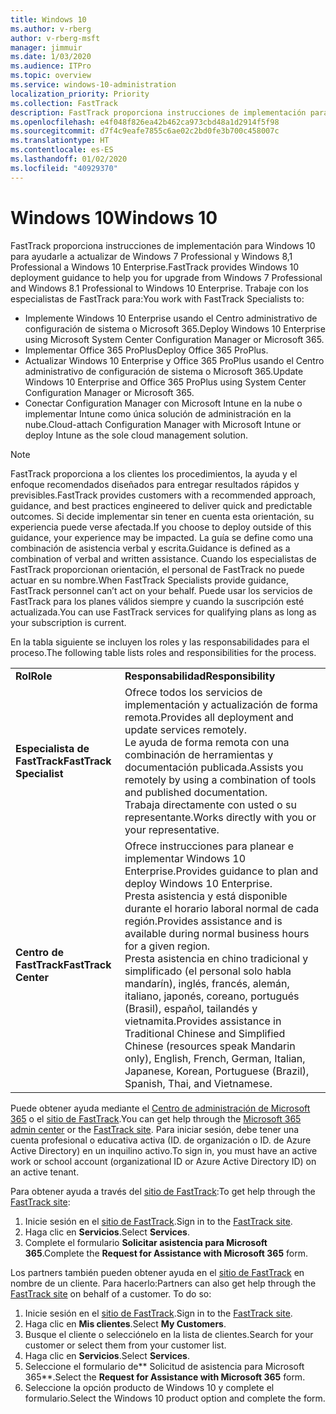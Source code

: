 ```yaml
---
title: Windows 10
ms.author: v-rberg
author: v-rberg-msft
manager: jimmuir
ms.date: 1/03/2020
ms.audience: ITPro
ms.topic: overview
ms.service: windows-10-administration
localization_priority: Priority
ms.collection: FastTrack
description: FastTrack proporciona instrucciones de implementación para Windows 10 para ayudarle a actualizar de Windows 7 Professional y Windows 8,1 Professional a Windows 10 Enterprise.
ms.openlocfilehash: e4f048f826ea42b462ca973cbd48a1d2914f5f98
ms.sourcegitcommit: d7f4c9eafe7855c6ae02c2bd0fe3b700c458007c
ms.translationtype: HT
ms.contentlocale: es-ES
ms.lasthandoff: 01/02/2020
ms.locfileid: "40929370"
---
```

# <a name="windows-10"></a><span data-ttu-id="38187-103">Windows 10</span><span class="sxs-lookup"><span data-stu-id="38187-103">Windows 10</span></span>

<span data-ttu-id="38187-104">FastTrack proporciona instrucciones de implementación para Windows 10 para ayudarle a actualizar de Windows 7 Professional y Windows 8,1 Professional a Windows 10 Enterprise.</span><span class="sxs-lookup"><span data-stu-id="38187-104">FastTrack provides Windows 10 deployment guidance to help you for upgrade from Windows 7 Professional and Windows 8.1 Professional to Windows 10 Enterprise.</span></span> <span data-ttu-id="38187-105">Trabaje con los especialistas de FastTrack para:</span><span class="sxs-lookup"><span data-stu-id="38187-105">You work with FastTrack Specialists to:</span></span>

- <span data-ttu-id="38187-106">Implemente Windows 10 Enterprise usando el Centro administrativo de configuración de sistema o Microsoft 365.</span><span class="sxs-lookup"><span data-stu-id="38187-106">Deploy Windows 10 Enterprise using Microsoft System Center Configuration Manager or Microsoft 365.</span></span>
- <span data-ttu-id="38187-107">Implementar Office 365 ProPlus</span><span class="sxs-lookup"><span data-stu-id="38187-107">Deploy Office 365 ProPlus.</span></span> 
- <span data-ttu-id="38187-108">Actualizar Windows 10 Enterprise y Office 365 ProPlus usando el Centro administrativo de configuración de sistema o Microsoft 365.</span><span class="sxs-lookup"><span data-stu-id="38187-108">Update Windows 10 Enterprise and Office 365 ProPlus using System Center Configuration Manager or Microsoft 365.</span></span>
- <span data-ttu-id="38187-109">Conectar Configuration Manager con Microsoft Intune en la nube o implementar Intune como única solución de administración en la nube.</span><span class="sxs-lookup"><span data-stu-id="38187-109">Cloud-attach Configuration Manager with Microsoft Intune or deploy Intune as the sole cloud management solution.</span></span>
  
> [!NOTE]
> <span data-ttu-id="38187-110">FastTrack proporciona a los clientes los procedimientos, la ayuda y el enfoque recomendados diseñados para entregar resultados rápidos y previsibles.</span><span class="sxs-lookup"><span data-stu-id="38187-110">FastTrack provides customers with a recommended approach, guidance, and best practices engineered to deliver quick and predictable outcomes.</span></span> <span data-ttu-id="38187-111">Si decide implementar sin tener en cuenta esta orientación, su experiencia puede verse afectada.</span><span class="sxs-lookup"><span data-stu-id="38187-111">If you choose to deploy outside of this guidance, your experience may be impacted.</span></span> <span data-ttu-id="38187-112">La guía se define como una combinación de asistencia verbal y escrita.</span><span class="sxs-lookup"><span data-stu-id="38187-112">Guidance is defined as a combination of verbal and written assistance.</span></span> <span data-ttu-id="38187-113">Cuando los especialistas de FastTrack proporcionan orientación, el personal de FastTrack no puede actuar en su nombre.</span><span class="sxs-lookup"><span data-stu-id="38187-113">When FastTrack Specialists provide guidance, FastTrack personnel can’t act on your behalf.</span></span> <span data-ttu-id="38187-114">Puede usar los servicios de FastTrack para los planes válidos siempre y cuando la suscripción esté actualizada.</span><span class="sxs-lookup"><span data-stu-id="38187-114">You can use FastTrack services for qualifying plans as long as your subscription is current.</span></span>  
    
<span data-ttu-id="38187-115">En la tabla siguiente se incluyen los roles y las responsabilidades para el proceso.</span><span class="sxs-lookup"><span data-stu-id="38187-115">The following table lists roles and responsibilities for the process.</span></span>

|||
|:-----|:-----|
|<span data-ttu-id="38187-116">**Rol**</span><span class="sxs-lookup"><span data-stu-id="38187-116">**Role**</span></span> <br/> |<span data-ttu-id="38187-117">**Responsabilidad**</span><span class="sxs-lookup"><span data-stu-id="38187-117">**Responsibility**</span></span> <br/> |
|<span data-ttu-id="38187-118">**Especialista de FastTrack**</span><span class="sxs-lookup"><span data-stu-id="38187-118">**FastTrack Specialist**</span></span> <br/> |<span data-ttu-id="38187-119">Ofrece todos los servicios de implementación y actualización de forma remota.</span><span class="sxs-lookup"><span data-stu-id="38187-119">Provides all deployment and update services remotely.</span></span>  <br/> <span data-ttu-id="38187-120">Le ayuda de forma remota con una combinación de herramientas y documentación publicada.</span><span class="sxs-lookup"><span data-stu-id="38187-120">Assists you remotely by using a combination of tools and published documentation.</span></span> <br/> <span data-ttu-id="38187-121">Trabaja directamente con usted o su representante.</span><span class="sxs-lookup"><span data-stu-id="38187-121">Works directly with you or your representative.</span></span>|
|<span data-ttu-id="38187-122">**Centro de FastTrack**</span><span class="sxs-lookup"><span data-stu-id="38187-122">**FastTrack Center**</span></span>  <br/> |<span data-ttu-id="38187-123">Ofrece instrucciones para planear e implementar Windows 10 Enterprise.</span><span class="sxs-lookup"><span data-stu-id="38187-123">Provides guidance to plan and deploy Windows 10 Enterprise.</span></span>   <br/> <span data-ttu-id="38187-124">Presta asistencia y está disponible durante el horario laboral normal de cada región.</span><span class="sxs-lookup"><span data-stu-id="38187-124">Provides assistance and is available during normal business hours for a given region.</span></span> <br/> <span data-ttu-id="38187-125">Presta asistencia en chino tradicional y simplificado (el personal solo habla mandarín), inglés, francés, alemán, italiano, japonés, coreano, portugués (Brasil), español, tailandés y vietnamita.</span><span class="sxs-lookup"><span data-stu-id="38187-125">Provides assistance in Traditional Chinese and Simplified Chinese (resources speak Mandarin only), English, French, German, Italian, Japanese, Korean, Portuguese (Brazil), Spanish, Thai, and Vietnamese.</span></span>|
 
<span data-ttu-id="38187-126">Puede obtener ayuda mediante el [Centro de administración de Microsoft 365](https://go.microsoft.com/fwlink/?linkid=2032704) o el [sitio de FastTrack](https://go.microsoft.com/fwlink/?linkid=780698).</span><span class="sxs-lookup"><span data-stu-id="38187-126">You can get help through the [Microsoft 365 admin center](https://go.microsoft.com/fwlink/?linkid=2032704) or the [FastTrack site](https://go.microsoft.com/fwlink/?linkid=780698).</span></span> <span data-ttu-id="38187-127">Para iniciar sesión, debe tener una cuenta profesional o educativa activa (ID. de organización o ID. de Azure Active Directory) en un inquilino activo.</span><span class="sxs-lookup"><span data-stu-id="38187-127">To sign in, you must have an active work or school account (organizational ID or Azure Active Directory ID) on an active tenant.</span></span> 

<span data-ttu-id="38187-128">Para obtener ayuda a través del [sitio de FastTrack](https://go.microsoft.com/fwlink/?linkid=780698):</span><span class="sxs-lookup"><span data-stu-id="38187-128">To get help through the [FastTrack site](https://go.microsoft.com/fwlink/?linkid=780698):</span></span> 
1.  <span data-ttu-id="38187-129">Inicie sesión en el [sitio de FastTrack](https://go.microsoft.com/fwlink/?linkid=780698).</span><span class="sxs-lookup"><span data-stu-id="38187-129">Sign in to the [FastTrack site](https://go.microsoft.com/fwlink/?linkid=780698).</span></span> 
2.  <span data-ttu-id="38187-130">Haga clic en **Servicios**.</span><span class="sxs-lookup"><span data-stu-id="38187-130">Select **Services**.</span></span>
3.  <span data-ttu-id="38187-131">Complete el formulario **Solicitar asistencia para Microsoft 365**.</span><span class="sxs-lookup"><span data-stu-id="38187-131">Complete the **Request for Assistance with Microsoft 365** form.</span></span>
  
<span data-ttu-id="38187-p104">Los partners también pueden obtener ayuda en el [sitio de FastTrack](https://go.microsoft.com/fwlink/?linkid=780698) en nombre de un cliente. Para hacerlo:</span><span class="sxs-lookup"><span data-stu-id="38187-p104">Partners can also get help through the [FastTrack site](https://go.microsoft.com/fwlink/?linkid=780698) on behalf of a customer. To do so:</span></span>
1.  <span data-ttu-id="38187-134">Inicie sesión en el [sitio de FastTrack](https://go.microsoft.com/fwlink/?linkid=780698).</span><span class="sxs-lookup"><span data-stu-id="38187-134">Sign in to the [FastTrack site](https://go.microsoft.com/fwlink/?linkid=780698).</span></span> 
2.  <span data-ttu-id="38187-135">Haga clic en **Mis clientes**.</span><span class="sxs-lookup"><span data-stu-id="38187-135">Select **My Customers**.</span></span>
3.  <span data-ttu-id="38187-136">Busque el cliente o selecciónelo en la lista de clientes.</span><span class="sxs-lookup"><span data-stu-id="38187-136">Search for your customer or select them from your customer list.</span></span>
4.  <span data-ttu-id="38187-137">Haga clic en **Servicios**.</span><span class="sxs-lookup"><span data-stu-id="38187-137">Select **Services**.</span></span>
5.  <span data-ttu-id="38187-138">Seleccione el formulario de\*\* Solicitud de asistencia para Microsoft 365\*\*.</span><span class="sxs-lookup"><span data-stu-id="38187-138">Select the **Request for Assistance with Microsoft 365** form.</span></span>
6.  <span data-ttu-id="38187-139">Seleccione la opción producto de Windows 10 y complete el formulario.</span><span class="sxs-lookup"><span data-stu-id="38187-139">Select the Windows 10 product option and complete the form.</span></span>
 